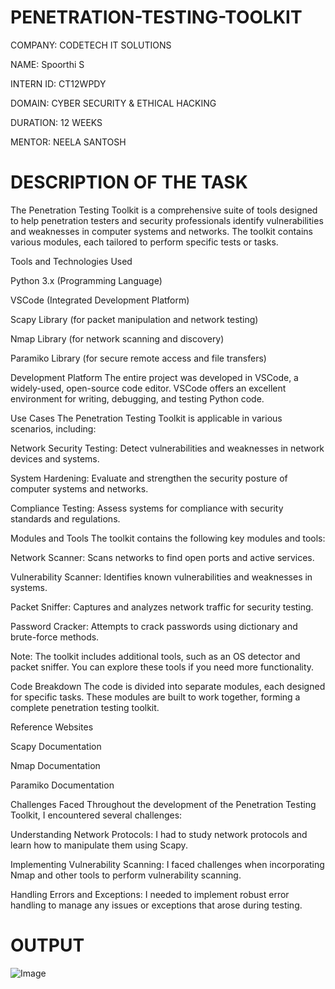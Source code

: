 # PENETRATION-TESTING-TOOLKIT

COMPANY: CODETECH IT SOLUTIONS

NAME: Spoorthi S 

INTERN ID: CT12WPDY

DOMAIN: CYBER SECURITY & ETHICAL HACKING

DURATION: 12 WEEKS

MENTOR: NEELA SANTOSH

# DESCRIPTION OF THE TASK

The Penetration Testing Toolkit is a comprehensive suite of tools designed to help penetration testers and security professionals identify vulnerabilities and weaknesses in computer systems and networks. The toolkit contains various modules, each tailored to perform specific tests or tasks.

Tools and Technologies Used

Python 3.x (Programming Language)

VSCode (Integrated Development Platform)

Scapy Library (for packet manipulation and network testing)

Nmap Library (for network scanning and discovery)

Paramiko Library (for secure remote access and file transfers)

Development Platform
The entire project was developed in VSCode, a widely-used, open-source code editor. VSCode offers an excellent environment for writing, debugging, and testing Python code.

Use Cases
The Penetration Testing Toolkit is applicable in various scenarios, including:

Network Security Testing: Detect vulnerabilities and weaknesses in network devices and systems.

System Hardening: Evaluate and strengthen the security posture of computer systems and networks.

Compliance Testing: Assess systems for compliance with security standards and regulations.

Modules and Tools
The toolkit contains the following key modules and tools:

Network Scanner: Scans networks to find open ports and active services.

Vulnerability Scanner: Identifies known vulnerabilities and weaknesses in systems.

Packet Sniffer: Captures and analyzes network traffic for security testing.

Password Cracker: Attempts to crack passwords using dictionary and brute-force methods.

Note: The toolkit includes additional tools, such as an OS detector and packet sniffer. You can explore these tools if you need more functionality.

Code Breakdown
The code is divided into separate modules, each designed for specific tasks. These modules are built to work together, forming a complete penetration testing toolkit.

Reference Websites

Scapy Documentation

Nmap Documentation

Paramiko Documentation

Challenges Faced
Throughout the development of the Penetration Testing Toolkit, I encountered several challenges:

Understanding Network Protocols: I had to study network protocols and learn how to manipulate them using Scapy.

Implementing Vulnerability Scanning: I faced challenges when incorporating Nmap and other tools to perform vulnerability scanning.

Handling Errors and Exceptions: I needed to implement robust error handling to manage any issues or exceptions that arose during testing.

# OUTPUT

![Image](https://github.com/user-attachments/assets/329687ed-290e-4d67-88b5-dea5d16d3de5)
